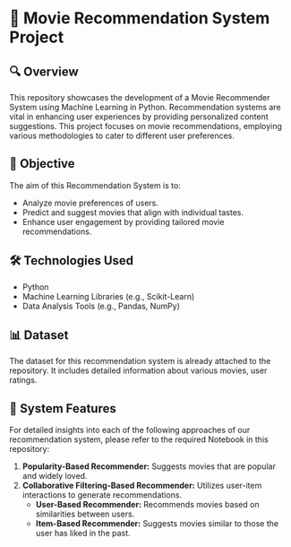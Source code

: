 # 🌟 Movie Recommendation System Project

## 🔍 Overview
This repository showcases the development of a Movie Recommender System using Machine Learning in Python. Recommendation systems are vital in enhancing user experiences by providing personalized content suggestions. This project focuses on movie recommendations, employing various methodologies to cater to different user preferences.

## 🎯 Objective
The aim of this Recommendation System is to:
- Analyze movie preferences of users.
- Predict and suggest movies that align with individual tastes.
- Enhance user engagement by providing tailored movie recommendations.

## 🛠 Technologies Used
- Python
- Machine Learning Libraries (e.g., Scikit-Learn)
- Data Analysis Tools (e.g., Pandas, NumPy)

## 📊 Dataset

The dataset for this recommendation system is already attached to the repository. It includes detailed information about various movies, user ratings.

## 📝 System Features
For detailed insights into each of the following approaches of our recommendation system, please refer to the required Notebook in this repository:
1. **Popularity-Based Recommender:** Suggests movies that are popular and widely loved.
2. **Collaborative Filtering-Based Recommender:** Utilizes user-item interactions to generate recommendations.
   - **User-Based Recommender:** Recommends movies based on similarities between users.
   - **Item-Based Recommender:** Suggests movies similar to those the user has liked in the past.



